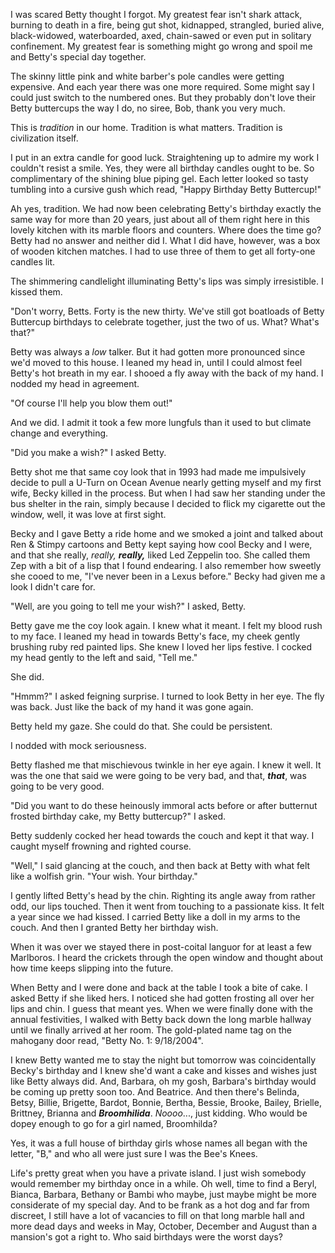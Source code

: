 I was scared Betty thought I forgot. My greatest fear isn't shark attack, burning to death in a fire, being gut shot, kidnapped, strangled, buried alive, black-widowed, waterboarded, axed, chain-sawed or even put in solitary confinement. My greatest fear is something might go wrong and spoil me and Betty's special day together.

The skinny little pink and white barber's pole candles were getting expensive. And each year there was one more required. Some might say I could just switch to the numbered ones. But they probably don't love their Betty buttercups the way I do, no siree, Bob, thank you very much.

This is *tradition* in our home. Tradition is what matters. Tradition is civilization itself.

I put in an extra candle for good luck. Straightening up to admire my work I couldn't resist a smile. Yes, they were all birthday candles ought to be. So complimentary of the shining blue piping gel. Each letter looked so tasty tumbling into a cursive gush which read, "Happy Birthday Betty Buttercup!"

Ah yes, tradition. We had now been celebrating Betty's birthday exactly the same way for more than 20 years, just about all of them right here in this lovely kitchen with its marble floors and counters. Where does the time go? Betty had no answer and neither did I. What I did have, however, was a box of wooden kitchen matches. I had to use three of them to get all forty-one candles lit.

The shimmering candlelight illuminating Betty's lips was simply irresistible. I kissed them.

"Don't worry, Betts. Forty is the new thirty. We've still got boatloads of Betty Buttercup birthdays to celebrate together, just the two of us. What? What's that?"

Betty was always a *low* talker. But it had gotten more pronounced since we'd moved to this house. I leaned my head in, until I could almost feel Betty's hot breath in my ear. I shooed a fly away with the back of my hand. I nodded my head in agreement.

"Of course I'll help you blow them out!"

And we did. I admit it took a few more lungfuls than it used to but climate change and everything.

"Did you make a wish?" I asked Betty.

Betty shot me that same coy look that in 1993 had made me impulsively decide to pull a U-Turn on Ocean Avenue nearly getting myself and my first wife, Becky killed in the process. But when I had saw her standing under the bus shelter in the rain, simply because I decided to flick my cigarette out the window, well, it was love at first sight.

Becky and I gave Betty a ride home and we smoked a joint and talked about Ren & Stimpy cartoons and Betty kept saying how cool Becky and I were, and that she really, *really,* ***really,*** liked Led Zeppelin too. She called them Zep with a bit of a lisp that I found endearing. I also remember how sweetly she cooed to me, "I've never been in a Lexus before." Becky had given me a look I didn't care for.

"Well, are you going to tell me your wish?" I asked, Betty.

Betty gave me the coy look again. I knew what it meant. I felt my blood rush to my face. I leaned my head in towards Betty's face, my cheek gently brushing ruby red painted lips. She knew I loved her lips festive. I cocked my head gently to the left and said, "Tell me."

She did.

"Hmmm?" I asked feigning surprise. I turned to look Betty in her eye. The fly was back. Just like the back of my hand it was gone again.

Betty held my gaze. She could do that. She could be persistent.

I nodded with mock seriousness.

Betty flashed me that mischievous twinkle in her eye again. I knew it well. It was the one that said we were going to be very bad, and that, ***that***, was going to be very good.

"Did you want to do these heinously immoral acts before or after butternut frosted birthday cake, my Betty buttercup?" I asked.

Betty suddenly cocked her head towards the couch and kept it that way. I caught myself frowning and righted course.

"Well," I said glancing at the couch, and then back at Betty with what felt like a wolfish grin. "Your wish. Your birthday."

I gently lifted Betty's head by the chin. Righting its angle away from rather odd, our lips touched. Then it went from touching to a passionate kiss. It felt a year since we had kissed. I carried Betty like a doll in my arms to the couch. And then I granted Betty her birthday wish.

When it was over we stayed there in post-coital languor for at least a few Marlboros. I heard the crickets through the open window and thought about how time keeps slipping into the future.

When Betty and I were done and back at the table I took a bite of cake. I asked Betty if she liked hers. I noticed she had gotten frosting all over her lips and chin. I guess that meant yes. When we were finally done with the annual festivities, I walked with Betty back down the long marble hallway until we finally arrived at her room. The gold-plated name tag on the mahogany door read, "Betty No. 1: 9/18/2004".

I knew Betty wanted me to stay the night but tomorrow was coincidentally Becky's birthday and I knew she'd want a cake and kisses and wishes just like Betty always did. And, Barbara, oh my gosh, Barbara's birthday would be coming up pretty soon too. And Beatrice. And then there's Belinda, Betsy, Billie, Brigette, Bardot, Bonnie, Bertha, Bessie, Brooke, Bailey, Brielle, Brittney, Brianna and ***Broomhilida***. *Noooo*..., just kidding. Who would be dopey enough to go for a girl named, Broomhilda?

Yes, it was a full house of birthday girls whose names all began with the letter, "B," and who all were just sure I was the Bee's Knees.

Life's pretty great when you have a private island. I just wish somebody would remember my birthday once in a while. Oh well, time to find a Beryl, Bianca, Barbara, Bethany or Bambi who maybe, just maybe might be more considerate of my special day. And to be frank as a hot dog and far from discreet, I still have a lot of vacancies to fill on that long marble hall and more dead days and weeks in May, October, December and August than a mansion's got a right to. Who said birthdays were the worst days?
